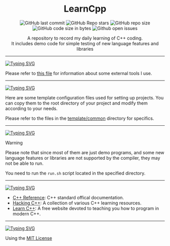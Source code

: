 <div align="center">
    <h1> LearnCpp </h1>
</div>

<div align="center">

![GitHub last commit](https://img.shields.io/github/last-commit/SStmtz/LearnCpp?style=for-the-badge&color=FFB1C8&logoColor=D9E0EE&labelColor=292324)
![GitHub Repo stars](https://img.shields.io/github/stars/Sstmtz/LearnCpp?style=for-the-badge&color=FFB686&logoColor=D9E0EE&labelColor=292324&logo=andela)
![GitHub repo size](https://img.shields.io/github/repo-size/Sstmtz/LearnCpp?style=for-the-badge&color=CAC992&logoColor=D9E0EE&labelColor=292324&logo=protondrive)
![GitHub code size in bytes](https://img.shields.io/github/languages/code-size/Sstmtz/LearnCpp?style=for-the-badge&labelColor=292324&color=CBA6F7)
![Github open issues](https://img.shields.io/github/issues/Sstmtz/LearnCpp?style=for-the-badge&labelColor=292324&color=D9E0EE)

</div>

<div align="center">
    <p>
        A repository to record my daily learning of C++ coding. <br/>
        It includes demo code for simple testing of new language features and libraries <br/>
    </p>
    <hr />
</div>

<a href="https://git.io/typing-svg">
    <img src="https://readme-typing-svg.herokuapp.com?font=Teko&size=30&pause=1000&color=1CF72C&background=342CFF00&vCenter=true&width=435&height=40&lines=Tools" alt="Typing SVG" />
</a>

Please refer to [this file](./tools/REFERENCES.md) for information about some external tools I use.

---

<a href="https://git.io/typing-svg">
    <img src="https://readme-typing-svg.herokuapp.com?font=Teko&size=30&pause=1000&color=6F62BE&background=342CFF00&vCenter=true&width=435&height=40&lines=Template" alt="Typing SVG" /></a>

Here are some template configuration files used for setting up projects.
You can copy them to the root directory of your project and modify them according to your needs.

Please refer to the files in the [template/common](./template/common/) directory for specifics.

---

<a href="https://git.io/typing-svg">
    <img src="https://readme-typing-svg.herokuapp.com?font=Teko&size=30&pause=1000&color=57C6F7&background=342CFF00&vCenter=true&width=435&height=40&lines=How+to+use" alt="Typing SVG" />
</a>

> [!WARNING]
> Please note that since most of them are just demo programs, and some new language features or libraries are not supported by the compiler,
they may not be able to run.

You need to run the `run.sh` script located in the specified directory.

---

<a href="https://git.io/typing-svg">
    <img src="https://readme-typing-svg.herokuapp.com?font=Teko&size=30&pause=1000&color=42BE65&background=342CFF00&vCenter=true&width=435&height=40&lines=Resource+Lists" alt="Typing SVG" /></a>

- [C++ Reference](https://en.cppreference.com/w/): C++ standard offical documentation.
- [Hacking C++](https://hackingcpp.com/): A collection of various C++ learning resources.
- [Learn C++](https://www.learncpp.com/): A free website devoted to teaching you how to program in modern C++.

---

<a href="https://git.io/typing-svg">
    <img src="https://readme-typing-svg.herokuapp.com?font=Teko&size=30&pause=1000&color=C7B5F7&background=342CFF00&vCenter=true&width=435&height=40&lines=LICENSE" alt="Typing SVG" />
</a>

Using the [MIT License](LICENSE)
